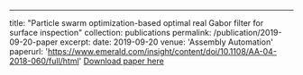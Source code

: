---
title: "Particle swarm optimization-based optimal real Gabor filter for surface inspection"
collection: publications
permalink: /publication/2019-09-20-paper
excerpt:
date: 2019-09-20
venue: 'Assembly Automation'
paperurl: 'https://www.emerald.com/insight/content/doi/10.1108/AA-04-2018-060/full/html'
[Download paper here](https://www.emerald.com/insight/content/doi/10.1108/AA-04-2018-060/full/html)
